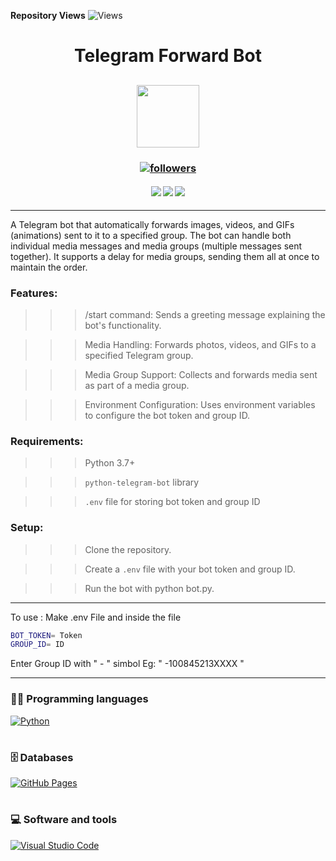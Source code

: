 **Repository Views** ![Views](https://profile-counter.glitch.me/Sahampath/count.svg)

<h1 align="center"> Telegram Forward Bot </h1>

<h2 align="center">
<img src="https://media.giphy.com/media/SlKBbQNNZNfcPRWYW7/giphy.gif" width="100">
</h2>

<h3 align="center"> <a href="https://github.com/Sahampath">
    <img alt="followers" title="Follow me on Github" src="https://img.shields.io/github/followers/Sahampath?color=236ad3&labelColor=1155ba&style=for-the-badge&logo=github&label=Follow"/></a> </h3>
    
<h4 align="center"> <img src="https://img.shields.io/github/downloads/Sahampath/Telegram-forward-bot/total?style=for-the-badge&logo=appveyor">
<img src="https://img.shields.io/github/stars/Sahampath/Telegram-forward-bot?style=for-the-badge&logo=appveyor">
<img src="https://img.shields.io/github/forks/Sahampath/Telegram-forward-bot?style=for-the-badge&logo=appveyor"> </h4>

---

A Telegram bot that automatically forwards images, videos, and GIFs (animations) sent to it to a specified group. The bot can handle both individual media messages and media groups (multiple messages sent together). It supports a delay for media groups, sending them all at once to maintain the order.

### Features:
>>> /start command: Sends a greeting message explaining the bot's functionality.

>>> Media Handling: Forwards photos, videos, and GIFs to a specified Telegram group.

>>> Media Group Support: Collects and forwards media sent as part of a media group.

>>> Environment Configuration: Uses environment variables to configure the bot token and group ID.

### Requirements:
>>> Python 3.7+

>>> `python-telegram-bot` library

>>> `.env` file for storing bot token and group ID

### Setup:
>>> Clone the repository.

>>> Create a `.env` file with your bot token and group ID.

>>> Run the bot with python bot.py.

---
To use :
Make .env File and inside the file

```bash
BOT_TOKEN= Token
GROUP_ID= ID
```
Enter Group ID with " - " simbol Eg: " -100845213XXXX "

---
### 👨‍💻 Programming languages
<a href="#"><img alt="Python" src="https://img.shields.io/badge/Python%20-%2314354C.svg?logo=python&logoColor=white"></a>


#
### 🗄️ Databases 
<a href="#"><img alt="GitHub Pages" src="https://img.shields.io/badge/GitHub%20Pages-%23327FC7.svg?logo=github&logoColor=white"></a>

#
### 💻 Software and tools
<a href="#"><img alt="Visual Studio Code" src="https://img.shields.io/badge/Visual%20Studio%20Code-0078d7.svg?logo=visual-studio-code&logoColor=white"></a>
